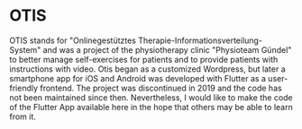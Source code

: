 # OTIS

OTIS stands for "Onlinegestütztes Therapie-Informationsverteilung-System" and was a project of the physiotherapy clinic "Physioteam Gündel" to better manage self-exercises for patients and to provide patients with instructions with video. Otis began as a customized Wordpress, but later a smartphone app for iOS and Android was developed with Flutter as a user-friendly frontend. The project was discontinued in 2019 and the code has not been maintained since then. Nevertheless, I would like to make the code of the Flutter App available here in the hope that others may be able to learn from it. 
